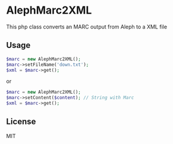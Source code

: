 # AlephMarc2XML
This php class converts an MARC output from Aleph to a XML file

## Usage

```php
$marc = new AlephMarc2XML();
$marc->setFileName('down.txt');
$xml = $marc->get();
```
or
```php
$marc = new AlephMarc2XML();
$marc->setContent($content); // String with Marc
$xml = $marc->get();
```

## License

MIT
